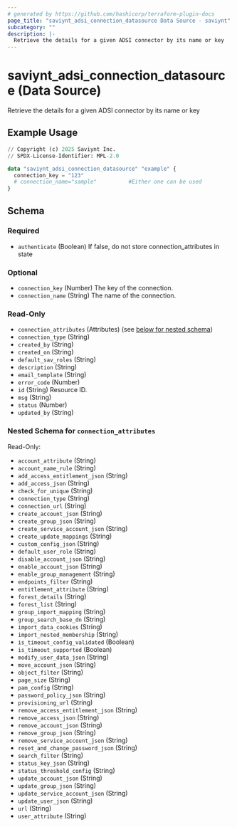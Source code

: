 ```yaml
---
# generated by https://github.com/hashicorp/terraform-plugin-docs
page_title: "saviynt_adsi_connection_datasource Data Source - saviynt"
subcategory: ""
description: |-
  Retrieve the details for a given ADSI connector by its name or key
---
```


# saviynt_adsi_connection_datasource (Data Source)

Retrieve the details for a given ADSI connector by its name or key

## Example Usage

```terraform
// Copyright (c) 2025 Saviynt Inc.
// SPDX-License-Identifier: MPL-2.0

data "saviynt_adsi_connection_datasource" "example" {
  connection_key = "123"
  # connection_name="sample"          #Either one can be used
}
```

<!-- schema generated by tfplugindocs -->
## Schema

### Required

- `authenticate` (Boolean) If false, do not store connection_attributes in state

### Optional

- `connection_key` (Number) The key of the connection.
- `connection_name` (String) The name of the connection.

### Read-Only

- `connection_attributes` (Attributes) (see [below for nested schema](#nestedatt--connection_attributes))
- `connection_type` (String)
- `created_by` (String)
- `created_on` (String)
- `default_sav_roles` (String)
- `description` (String)
- `email_template` (String)
- `error_code` (Number)
- `id` (String) Resource ID.
- `msg` (String)
- `status` (Number)
- `updated_by` (String)

<a id="nestedatt--connection_attributes"></a>
### Nested Schema for `connection_attributes`

Read-Only:

- `account_attribute` (String)
- `account_name_rule` (String)
- `add_access_entitlement_json` (String)
- `add_access_json` (String)
- `check_for_unique` (String)
- `connection_type` (String)
- `connection_url` (String)
- `create_account_json` (String)
- `create_group_json` (String)
- `create_service_account_json` (String)
- `create_update_mappings` (String)
- `custom_config_json` (String)
- `default_user_role` (String)
- `disable_account_json` (String)
- `enable_account_json` (String)
- `enable_group_management` (String)
- `endpoints_filter` (String)
- `entitlement_attribute` (String)
- `forest_details` (String)
- `forest_list` (String)
- `group_import_mapping` (String)
- `group_search_base_dn` (String)
- `import_data_cookies` (String)
- `import_nested_membership` (String)
- `is_timeout_config_validated` (Boolean)
- `is_timeout_supported` (Boolean)
- `modify_user_data_json` (String)
- `move_account_json` (String)
- `object_filter` (String)
- `page_size` (String)
- `pam_config` (String)
- `password_policy_json` (String)
- `provisioning_url` (String)
- `remove_access_entitlement_json` (String)
- `remove_access_json` (String)
- `remove_account_json` (String)
- `remove_group_json` (String)
- `remove_service_account_json` (String)
- `reset_and_change_password_json` (String)
- `search_filter` (String)
- `status_key_json` (String)
- `status_threshold_config` (String)
- `update_account_json` (String)
- `update_group_json` (String)
- `update_service_account_json` (String)
- `update_user_json` (String)
- `url` (String)
- `user_attribute` (String)
